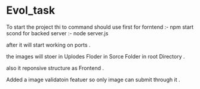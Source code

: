 # Evol_task

To start the project thi to command should use 
first for forntend :- npm start 
scond for backed server :- node server.js 

after it will start working on ports . 

the images will stoer in Uplodes Floder in Sorce Folder in root Directory . 


also it reponsive structure as Frontend .

Added a image validatoin featuer so only image can submit through it . 


